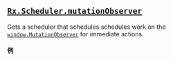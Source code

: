 ## [`Rx.Scheduler.mutationObserver`](https://github.com/Reactive-Extensions/RxJS-DOM/blob/master/src/mutationobserverscheduler.js)

Gets a scheduler that schedules schedules work on the [`window.MutationObserver`](https://developer.mozilla.org/en-US/docs/Web/API/MutationObserver) for immediate actions.

#### 例

[](http://jsbin.com/lolufu/1/embed?js,console)